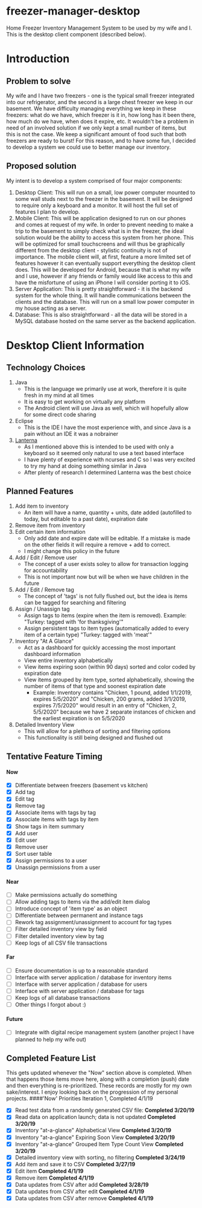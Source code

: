# freezer-manager-desktop
Home Freezer Inventory Management System to be used by my wife and I. This is the desktop client component (described below).

# Introduction
## Problem to solve
My wife and I have two freezers - one is the typical small freezer integrated into our refrigerator, and the second is a large chest freezer we keep in our basement. We have difficulty managing everything we keep in these freezers: what do we have, which freezer is it in, how long has it been there, how much do we have, when does it expire, etc. It wouldn't be a problem in need of an involved solution if we only kept a small number of items, but this is not the case. We keep a significant amount of food such that both freezers are ready to burst! For this reason, and to have some fun, I decided to develop a system we could use to better manage our inventory.

## Proposed solution
My intent is to develop a system comprised of four major components:
1. Desktop Client: This will run on a small, low power computer mounted to some wall studs next to the freezer in the basement. It will be designed to require only a keyboard and a monitor. It will host the full set of features I plan to develop.
2. Mobile Client: This will be application designed to run on our phones and comes at request of my wife. In order to prevent needing to make a trip to the basement to simply check what is in the freezer, the ideal solution would be the ability to access this system from her phone. This will be optimized for small touchscreens and will thus be graphically different from the desktop client - stylistic continuity is not of importance. The mobile client will, at first, feature a more limited set of features however it can eventually support everything the desktop client does. This will be developed for Android, because that is what my wife and I use, however if any friends or family would like access to this and have the misfortune of using an iPhone I will consider porting it to iOS.
3. Server Application: This is pretty straightforward - it is the backend system for the whole thing. It will handle communications between the clients and the database. This will run on a small low power computer in my house acting as a server.
4. Database: This is also straightforward - all the data will be stored in a MySQL database hosted on the same server as the backend application.

# Desktop Client Information
## Technology Choices
1. Java
   - This is the language we primarily use at work, therefore it is quite fresh in my mind at all times
   - It is easy to get working on virtually any platform
   - The Android client will use Java as well, which will hopefully allow for some direct code sharing
2. Eclipse
   - This is the IDE I have the most experience with, and since Java is a pain without an IDE it was a nobrainer
3. [Lanterna](https://github.com/mabe02/lanterna)
   - As I mentioned above this is intended to be used with only a keyboard so it seemed only natural to use a text based interface
   - I have plenty of experience with ncurses and C so I was very excited to try my hand at doing something similar in Java
   - After plenty of research I determined Lanterna was the best choice

## Planned Features
1. Add item to inventory
   - An item will have a name, quantity + units, date added (autofilled to today, but editable to a past date), expiration date
2. Remove item from inventory
3. Edit certain item information
   - Only add date and expire date will be editable. If a mistake is made on the other fields it will require a remove + add to correct.
   - I might change this policy in the future
4. Add / Edit / Remove user
   - The concept of a user exists soley to allow for transaction logging for accountability
   - This is not important now but will be when we have children in the future
5. Add / Edit / Remove tag
   - The concept of 'tags' is not fully flushed out, but the idea is items can be tagged for searching and filtering
6. Assign / Unassign tag
   - Assign tags to items (expire when the item is removed). Example: "Turkey: tagged with 'for thanksgiving'"
   - Assign persistent tags to item types (automatically added to every item of a certain type) "Turkey: tagged with 'meat'"
7. Inventory "At A Glance"
   - Act as a dashboard for quickly accessing the most important dashboard information
   - View entire inventory alphabetically
   - View items expiring soon (within 90 days) sorted and color coded by expiration date
   - View items grouped by item type, sorted alphabetically, showing the number of items of that type and soonest expiration date
     - Example: Inventory contains "Chicken, 1 pound, added 1/1/2019, expires 5/5/2020" and "Chicken, 200 grams, added 3/1/2019, expires 7/5/2020" would result in an entry of "Chicken, 2, 5/5/2020" because we have 2 separate instances of chicken and the earliest expiration is on 5/5/2020
8. Detailed Inventory View
   - This will allow for a plethora of sorting and filtering options
   - This functionality is still being designed and flushed out

## Tentative Feature Timing
#### Now
- [x] Differentiate between freezers (basement vs kitchen)
- [x] Add tag
- [x] Edit tag
- [x] Remove tag
- [x] Associate items with tags by tag
- [x] Associate items with tags by item
- [x] Show tags in item summary
- [x] Add user
- [x] Edit user
- [x] Remove user
- [x] Sort user table
- [x] Assign permissions to a user
- [x] Unassign permissions from a user
#### Near
- [ ] Make permissions actually do something
- [ ] Allow adding tags to items via the add/edit item dialog
- [ ] Introduce concept of 'item type' as an object
- [ ] Differentiate between permanent and instance tags
- [ ] Rework tag assignment/unassignment to account for tag types
- [ ] Filter detailed inventory view by field
- [ ] Filter detailed inventory view by tag
- [ ] Keep logs of all CSV file transactions
#### Far
- [ ] Ensure documentation is up to a reasonable standard
- [ ] Interface with server application / database for inventory items
- [ ] Interface with server application / database for users
- [ ] Interface with server application / database for tags
- [ ] Keep logs of all database transactions
- [ ] Other things I forgot about :)
#### Future
- [ ] Integrate with digital recipe management system (another project I have planned to help my wife out)

## Completed Feature List
This gets updated whenever the "Now" section above is completed. When that happens those items move here, along with a completion (push) date and then everything is re-prioritized. These records are mostly for my own sake/interest. I enjoy looking back on the progression of my personal projects.
####'Now' Priorities Iteration 1, Completed 4/1/19
- [x] Read test data from a randomly generated CSV file: **Completed 3/20/19**
- [x] Read data on application launch; data is not updated **Completed 3/20/19**
- [x] Inventory "at-a-glance" Alphabetical View **Completed 3/20/19**
- [x] Inventory "at-a-glance" Expiring Soon View **Completed 3/20/19**
- [x] Inventory "at-a-glance" Grouped Item Type Count View **Completed 3/20/19**
- [x] Detailed inventory view with sorting, no filtering **Completed 3/24/19**
- [x] Add item and save it to CSV **Completed 3/27/19**
- [x] Edit item **Completed 4/1/19**
- [x] Remove item **Completed 4/1/19**
- [x] Data updates from CSV after add **Completed 3/28/19**
- [x] Data updates from CSV after edit **Completed 4/1/19**
- [x] Data updates from CSV after remove **Completed 4/1/19**